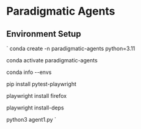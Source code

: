 # Paradigmatic Agents


## Environment Setup
`
conda create -n paradigmatic-agents python=3.11

conda activate paradigmatic-agents

conda info --envs

pip install pytest-playwright

playwright install firefox

playwright install-deps

python3 agent1.py
`
